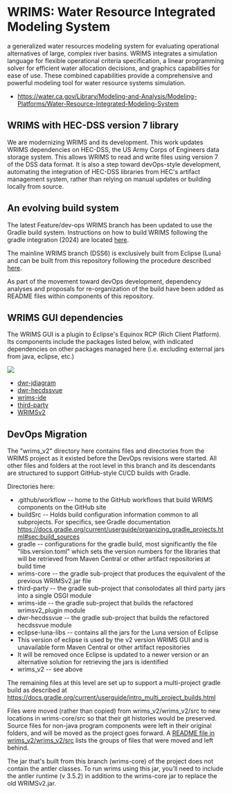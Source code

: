 # WRIMS: Water Resource Integrated Modeling System
a generalized water resources modeling system for evaluating operational alternatives of large, complex river basins. WRIMS integrates a simulation language for flexible operational criteria specification, a linear programming solver for efficient water allocation decisions, and graphics capabilities for ease of use. These combined capabilities provide a comprehensive and powerful modeling tool for water resource systems simulation.
- https://water.ca.gov/Library/Modeling-and-Analysis/Modeling-Platforms/Water-Resource-Integrated-Modeling-System

## WRIMS with HEC-DSS version 7 library
We are modernizing WRIMS and its development. This work updates WRIMS dependencies on HEC-DSS, the US Army Corps of 
Engineers data storage system. This allows WRIMS to read and write files using version 7 of the DSS data format. It 
is also a step toward devOps-style development, automating the integration of HEC-DSS libraries from HEC's artifact 
management system, rather than relying on manual updates or building locally from source.

## An evolving build system
The latest Feature/dev-ops WRIMS branch has been updated to use the Gradle build system.
Instructions on how to build WRIMS following the gradle integration (2024) are located [here](./README.build-gradle.md).<br>

The mainline WRIMS branch (DSS6) is exclusively built from Eclipse (Luna) and can be built from this 
repository following the procedure described [here](./README.build.md).<br>

As part of the movement toward devOps development, dependency analyses and proposals for re-organization of the 
build have been added as README files within components of this repository.

## WRIMS GUI dependencies
The WRIMS GUI is a plugin to Eclipse's Equinox RCP (Rich Client Platform). Its components include the packages 
listed below, with indicated dependencies on other packages managed here (i.e. excluding external jars from java, 
eclipse, etc.)

![](./README_images/wrims_gui.png)

- [dwr-jdiagram](./gov.ca.dwr.jdiagram/README.md)
- [dwr-hecdssvue](./gov.ca.dwr.hecdssvue/README.md)
- [wrims-ide](./wrims_v2/wrimsv2_plugin/README.md)
- [third-party](./third-party/README.md)
- [WRIMSv2](./wrims_v2/wrims_v2/README.md)

## DevOps Migration
The "wrims_v2" directory here contains files and directories from the WRIMS project as it existed before the DevOps revisions were started.
All other files and folders at the root level in this branch and its descendants are structured to support GitHub-style CI/CD builds with Gradle.

Directories here:
-  .github/workflow -- home to the GitHub workflows that build WRIMS components on the GitHub site
-  buildSrc -- Holds build configuration information common to all subprojects. For specifics, see Gradle documentation https://docs.gradle.org/current/userguide/organizing_gradle_projects.html#sec:build_sources
-  gradle -- configurations for the gradle build, most significantly the file "libs.version.toml" which sets the version numbers for the libraries that will be retrieved from Maven Central or other artifact repositories at build time
-  wrims-core -- the gradle sub-project that produces the equivalent of the previous WRIMSv2.jar file
-  third-party -- the gradle sub-project that consolodates all third party jars into a single OSGI module
-  wrims-ide -- the gradle sub-project that builds the refactored wrimsv2_plugin module
-  dwr-hecdssvue -- the gradle sub-project that builds the refactored hecdssvue module
-  eclipse-luna-libs -- contains all the jars for the Luna version of Eclipse
  - This version of eclipse is used by the v2 version WRIMS GUI and is unavailable form Maven Central or other artifact repositories
  - It will be removed once Eclipse is updated to a newer version or an alternative solution for retrieving the jars is identified
-  wrims_v2 -- see above

The remaining files at this level are set up to support a multi-project gradle build as described at https://docs.gradle.org/current/userguide/intro_multi_project_builds.html

Files were moved (rather than copied) from wrims_v2/wrims_v2/src to new locations in wrims-core/src so that their git histories would be preserved. Source files for non-java program components were left in their original folders, and will be moved as the project goes forward. A [README file in wrims_v2/wrims_v2/src](./wrims_v2/wrims_v2/src/README.md) lists the groups of files that were moved and left behind.

The jar that's built from this branch (wrims-core) of the project does not contain the
antler classes. To run wrims using this jar, you'll need to include the antler runtime (v 3.5.2)
in addition to the wrims-core jar to replace the old WRIMSv2.jar.



